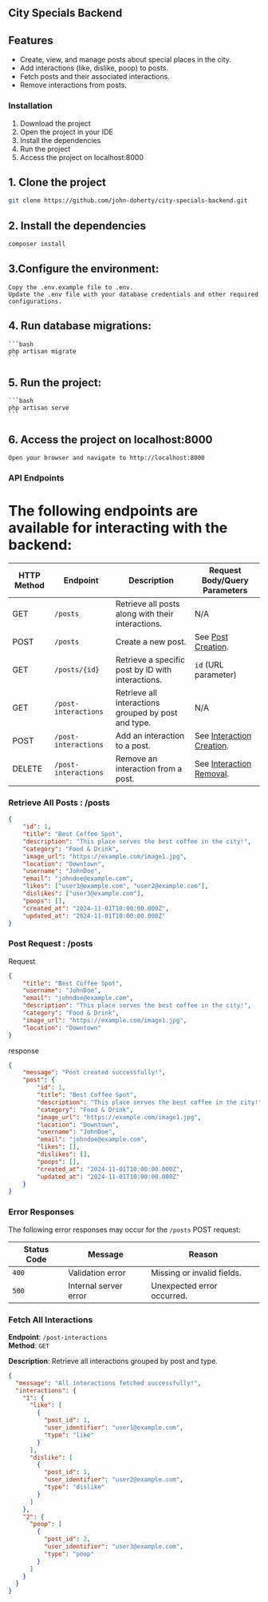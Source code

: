 ## City Specials Backend

## Features

-   Create, view, and manage posts about special places in the city.
-   Add interactions (like, dislike, poop) to posts.
-   Fetch posts and their associated interactions.
-   Remove interactions from posts.

### Installation

1. Download the project
2. Open the project in your IDE
3. Install the dependencies
4. Run the project
5. Access the project on localhost:8000

## 1. Clone the project

```bash
git clone https://github.com/john-doherty/city-specials-backend.git
```

## 2. Install the dependencies

```bash
composer install
```

## 3.Configure the environment:

    Copy the .env.example file to .env.
    Update the .env file with your database credentials and other required configurations.

## 4. Run database migrations:

    ```bash
    php artisan migrate
    ```

## 5. Run the project:

    ```bash
    php artisan serve
    ```

## 6. Access the project on localhost:8000

    Open your browser and navigate to http://localhost:8000

### API Endpoints

# The following endpoints are available for interacting with the backend:


| HTTP Method | Endpoint             | Description                                         | Request Body/Query Parameters                      |
| ----------- | -------------------- | --------------------------------------------------- | -------------------------------------------------- |
| GET         | `/posts`             | Retrieve all posts along with their interactions.   | N/A                                                |
| POST        | `/posts`             | Create a new post.                                  | See [Post Creation](#post-creation).               |
| GET         | `/posts/{id}`        | Retrieve a specific post by ID with interactions.   | `id` (URL parameter)                               |
| GET         | `/post-interactions` | Retrieve all interactions grouped by post and type. | N/A                                                |
| POST        | `/post-interactions` | Add an interaction to a post.                       | See [Interaction Creation](#interaction-creation). |
| DELETE      | `/post-interactions` | Remove an interaction from a post.                  | See [Interaction Removal](#interaction-removal).   |



###  Retrieve All Posts : /posts

```json
{
    "id": 1,
    "title": "Best Coffee Spot",
    "description": "This place serves the best coffee in the city!",
    "category": "Food & Drink",
    "image_url": "https://example.com/image1.jpg",
    "location": "Downtown",
    "username": "JohnDoe",
    "email": "johndoe@example.com",
    "likes": ["user1@example.com", "user2@example.com"],
    "dislikes": ["user3@example.com"],
    "poops": [],
    "created_at": "2024-11-01T10:00:00.000Z",
    "updated_at": "2024-11-01T10:00:00.000Z"
}
```

### Post Request : /posts

Request 
```json
{
    "title": "Best Coffee Spot",
    "username": "JohnDoe",
    "email": "johndoe@example.com",
    "description": "This place serves the best coffee in the city!",
    "category": "Food & Drink",
    "image_url": "https://example.com/image1.jpg",
    "location": "Downtown"
}
```

response

```json
{
    "message": "Post created successfully!",
    "post": {
        "id": 1,
        "title": "Best Coffee Spot",
        "description": "This place serves the best coffee in the city!",
        "category": "Food & Drink",
        "image_url": "https://example.com/image1.jpg",
        "location": "Downtown",
        "username": "JohnDoe",
        "email": "johndoe@example.com",
        "likes": [],
        "dislikes": [],
        "poops": [],
        "created_at": "2024-11-01T10:00:00.000Z",
        "updated_at": "2024-11-01T10:00:00.000Z"
    }
}

```


### Error Responses

The following error responses may occur for the `/posts` POST request:

| **Status Code** | **Message**           | **Reason**                     |
|------------------|-----------------------|---------------------------------|
| `400`           | Validation error      | Missing or invalid fields.     |
| `500`           | Internal server error | Unexpected error occurred.     |



### Fetch All Interactions

**Endpoint**: `/post-interactions`  
**Method**: `GET`  

**Description**: Retrieve all interactions grouped by post and type.


```json
{
  "message": "All interactions fetched successfully!",
  "interactions": {
    "1": {
      "like": [
        {
          "post_id": 1,
          "user_identifier": "user1@example.com",
          "type": "like"
        }
      ],
      "dislike": [
        {
          "post_id": 1,
          "user_identifier": "user2@example.com",
          "type": "dislike"
        }
      ]
    },
    "2": {
      "poop": [
        {
          "post_id": 2,
          "user_identifier": "user3@example.com",
          "type": "poop"
        }
      ]
    }
  }
}



```










